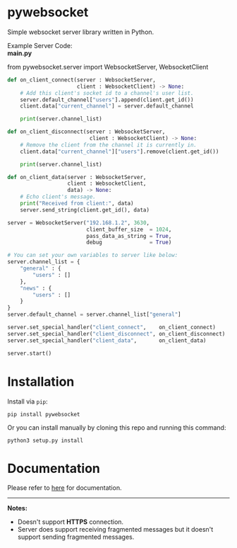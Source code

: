 # pywebsocket
Simple websocket server library written in Python.

Example Server Code: <br>
**main.py**

from pywebsocket.server import WebsocketServer, WebsocketClient

```python
def on_client_connect(server : WebsocketServer, 
                      client : WebsocketClient) -> None:
    # Add this client's socket id to a channel's user list.
    server.default_channel["users"].append(client.get_id())
    client.data["current_channel"] = server.default_channel

    print(server.channel_list)

def on_client_disconnect(server : WebsocketServer, 
                          client : WebsocketClient) -> None:
    # Remove the client from the channel it is currently in.
    client.data["current_channel"]["users"].remove(client.get_id())

    print(server.channel_list)

def on_client_data(server : WebsocketServer, 
                   client : WebsocketClient,
                   data) -> None:
    # Echo client's message.
    print("Received from client:", data)
    server.send_string(client.get_id(), data)

server = WebsocketServer("192.168.1.2", 3630,
                         client_buffer_size  = 1024,
                         pass_data_as_string = True,
                         debug               = True)

# You can set your own variables to server like below:
server.channel_list = {
    "general" : {
        "users" : []
    },
    "news" : {
        "users" : []
    }
}
server.default_channel = server.channel_list["general"]

server.set_special_handler("client_connect",    on_client_connect)
server.set_special_handler("client_disconnect", on_client_disconnect)
server.set_special_handler("client_data",       on_client_data)

server.start()
```

# Installation
Install via `pip`:

```
pip install pywebsocket
```

Or you can install manually by cloning this repo and running this command:

```
python3 setup.py install
```

# Documentation
Please refer to [here](https://egebilecen.github.io/pywebsocket/namespaces.html) for documentation.

---

**Notes:**
* Doesn't support **HTTPS** connection.
* Server does support receiving fragmented messages but it doesn't support sending fragmented messages.
